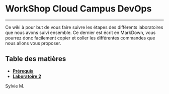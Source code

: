 # WorkShop Cloud Campus DevOps

---

Ce wiki à pour but de vous faire suivre les étapes des différents laboratoires que nous avons suivi ensemble.
Ce dernier est écrit en MarkDown, vous pourrez donc facilement copier et coller les différentes commandes que nous allons vous proposer.

## Table des matières

- **[Prérequis](./docs/prerequis.md)**
- **[Laboratoire 2](./docs/lab2.md)**

Sylvie M.